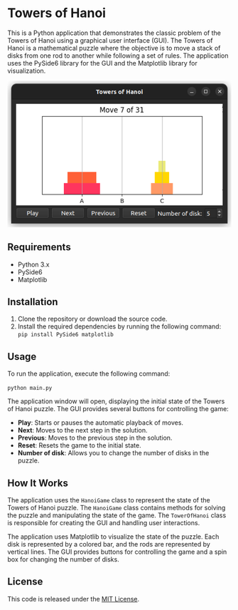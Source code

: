 # Towers of Hanoi

This is a Python application that demonstrates the classic problem of the Towers of Hanoi using a graphical user interface (GUI).
The Towers of Hanoi is a mathematical puzzle where the objective is to move a stack of disks from one rod to another while following a set of rules.
The application uses the PySide6 library for the GUI and the Matplotlib library for visualization.

![Screenshot](./tower_hanoi.png?raw=true "Screenshot")

## Requirements

- Python 3.x
- PySide6
- Matplotlib

## Installation

1. Clone the repository or download the source code.
2. Install the required dependencies by running the following command: ``pip install PySide6 matplotlib``


## Usage

To run the application, execute the following command:

`python main.py`

The application window will open, displaying the initial state of the Towers of Hanoi puzzle. The GUI provides several buttons for controlling the game:

- **Play**: Starts or pauses the automatic playback of moves.
- **Next**: Moves to the next step in the solution.
- **Previous**: Moves to the previous step in the solution.
- **Reset**: Resets the game to the initial state.
- **Number of disk**: Allows you to change the number of disks in the puzzle.

## How It Works

The application uses the `HanoiGame` class to represent the state of the Towers of Hanoi puzzle. The `HanoiGame` class contains methods for solving the puzzle and manipulating the state of the game. The `TowerOfHanoi` class is responsible for creating the GUI and handling user interactions.

The application uses Matplotlib to visualize the state of the puzzle. Each disk is represented by a colored bar, and the rods are represented by vertical lines. The GUI provides buttons for controlling the game and a spin box for changing the number of disks.

## License

This code is released under the [MIT License](LICENSE).

